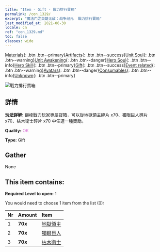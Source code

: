 ```yaml
---
title: "Item - Gift - 戰力排行寶箱"
permalink: /con_1329/
excerpt: "魔法门之英雄无敌：战争纪元  戰力排行寶箱"
last_modified_at: 2021-06-30
locale: cn
ref: "con_1329.md"
toc: false
classes: wide
---
```

 [Materials](/ItemsCN/){: .btn .btn--primary}[Artifacts](/ItemsCN/Artifacts/){: .btn .btn--success}[Unit Soul](/ItemsCN/UnitSoul/){: .btn .btn--warning}[Unit Awakening](/ItemsCN/UnitAwakening/){: .btn .btn--danger}[Hero Soul](/ItemsCN/HeroSoul/){: .btn .btn--info}[Hero Skill](/ItemsCN/HeroSkill/){: .btn .btn--primary}[Gift](/ItemsCN/Gift/){: .btn .btn--success}[Event related](/ItemsCN/Events/){: .btn .btn--warning}[Avatars](/ItemsCN/Avatars/){: .btn .btn--danger}[Consumables](/ItemsCN/Consumables/){: .btn .btn--info}[Unknown](/ItemsCN/Unknown/){: .btn .btn--primary}

 ![戰力排行寶箱](/images/t/i_905001.png)

## 詳情
 **玩法詳解:** 巔峰戰力玩家專屬寶箱，可以從地獄領主碎片 x70、獨眼巨人碎片 x70、枯木衛士碎片 x70 中任選一種獎勵。

 **Quality:** <span style="color: #DA70D6">OK</span>

 **Type:** Gift

## Gather

  None

## This item contains:

 **Required Level to open:** 1

 You would need to choose 1 item from the list (0):

  | Nr | Amount |     Item    |
  |:---|:-------|:------------|
  | 1 |  **70x** | [地獄領主](/cn/Items/unt_230/) |  | 
  | 2 |  **70x** | [獨眼巨人](/cn/Items/unt_222/) |  | 
  | 3 |  **70x** | [枯木衛士](/cn/Items/unt_203/) |  | 
